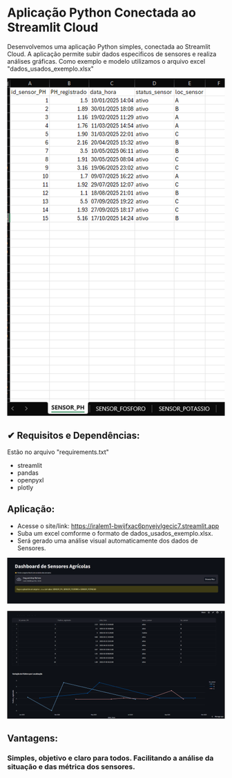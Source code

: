 # Aplicação Python Conectada ao Streamlit Cloud

Desenvolvemos uma aplicação Python simples, conectada ao Streamlit Cloud.
A aplicação permite subir dados especificos de sensores e realiza análises gráficas.
Como exemplo e modelo utilizamos o arquivo excel "dados_usados_exemplo.xlsx"
<p align="center">
<img src = "assets/dados_ex.png">
  </p>

  
## ✔ Requisitos e Dependências:

Estão no arquivo "requirements.txt"
- streamlit
- pandas
- openpyxl
- plotly

## Aplicação:
- Acesse o site/link: https://iralem1-bwijfxac6pnyejvlgecic7.streamlit.app
- Suba um excel comforme o formato de dados_usados_exemplo.xlsx.
- Será gerado uma análise visual automaticamente dos dados de Sensores.

<p align="center">
<img src = "assets/streamlit1.png">
  </p>

<p align="center">
<img src = "assets/streamlit.png">
  </p>

## Vantagens:
### Simples, objetivo e claro para todos. Facilitando a análise da situação e das métrica dos sensores.
